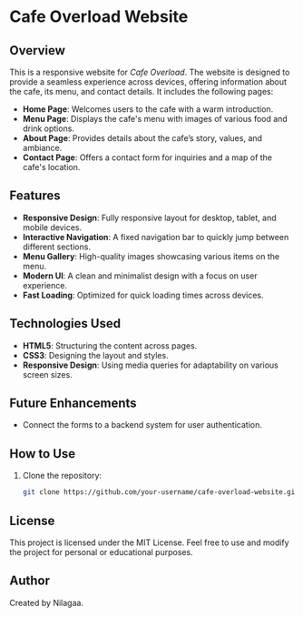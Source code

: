 # Cafe Overload Website

## Overview
This is a responsive website for *Cafe Overload*. The website is designed to provide a seamless experience across devices, offering information about the cafe, its menu, and contact details. It includes the following pages:
- **Home Page**: Welcomes users to the cafe with a warm introduction.
- **Menu Page**: Displays the cafe's menu with images of various food and drink options.
- **About Page**: Provides details about the cafe’s story, values, and ambiance.
- **Contact Page**: Offers a contact form for inquiries and a map of the cafe's location.

## Features
- **Responsive Design**: Fully responsive layout for desktop, tablet, and mobile devices.
- **Interactive Navigation**: A fixed navigation bar to quickly jump between different sections.
- **Menu Gallery**: High-quality images showcasing various items on the menu.
- **Modern UI**: A clean and minimalist design with a focus on user experience.
- **Fast Loading**: Optimized for quick loading times across devices.

## Technologies Used
- **HTML5**: Structuring the content across pages.
- **CSS3**: Designing the layout and styles.
- **Responsive Design**: Using media queries for adaptability on various screen sizes.

## Future Enhancements
- Connect the forms to a backend system for user authentication.

## How to Use
1. Clone the repository:
   ```bash
   git clone https://github.com/your-username/cafe-overload-website.git

## License
This project is licensed under the MIT License. Feel free to use and modify the project for personal or educational purposes.

## Author
Created by Nilagaa.

